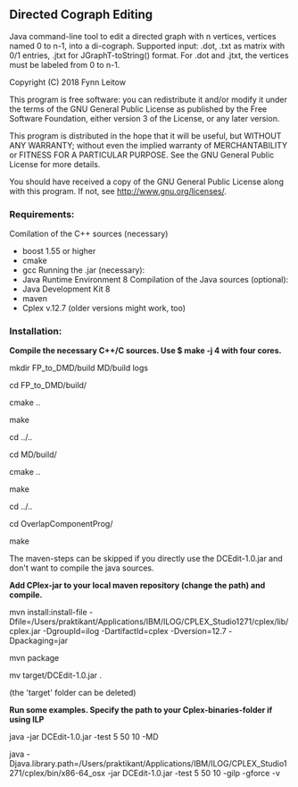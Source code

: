 ## Directed Cograph Editing
Java command-line tool to edit a directed graph with n vertices, vertices named 0 to n-1, into a di-cograph.
Supported input: .dot, .txt as matrix with 0/1 entries, .jtxt for JGraphT-toString() format. For .dot and .jtxt, the vertices must be labeled from 0 to n-1.

Copyright (C) 2018 Fynn Leitow

This program is free software: you can redistribute it and/or modify
it under the terms of the GNU General Public License as published by
the Free Software Foundation, either version 3 of the License, or
any later version.

This program is distributed in the hope that it will be useful,
but WITHOUT ANY WARRANTY; without even the implied warranty of
MERCHANTABILITY or FITNESS FOR A PARTICULAR PURPOSE.  See the
GNU General Public License for more details.

You should have received a copy of the GNU General Public License
along with this program. If not, see <http://www.gnu.org/licenses/>.


### Requirements:
Comilation of the C++ sources (necessary)
- boost 1.55 or higher
- cmake
- gcc
Running the .jar (necessary):
- Java Runtime Environment 8
Compilation of the Java sources (optional):
- Java Development Kit 8
- maven
- Cplex v.12.7 (older versions might work, too)

### Installation:

**Compile the necessary C++/C sources. Use $ make -j 4 with four cores.**

mkdir FP_to_DMD/build MD/build logs

cd FP_to_DMD/build/

cmake ..

make

cd ../..


cd MD/build/

cmake ..

make

cd ../..


cd OverlapComponentProg/

make


The maven-steps can be skipped if you directly use the DCEdit-1.0.jar and don't want to compile the java sources.

**Add CPlex-jar to your local maven repository (change the path) and compile.**

mvn install:install-file -Dfile=/Users/praktikant/Applications/IBM/ILOG/CPLEX_Studio1271/cplex/lib/cplex.jar -DgroupId=ilog -DartifactId=cplex -Dversion=12.7 -Dpackaging=jar

mvn package

mv target/DCEdit-1.0.jar .

(the 'target' folder can be deleted)

**Run some examples. Specify the path to your Cplex-binaries-folder if using ILP**

java -jar DCEdit-1.0.jar -test 5 50 10 -MD

java -Djava.library.path=/Users/praktikant/Applications/IBM/ILOG/CPLEX_Studio1271/cplex/bin/x86-64_osx -jar DCEdit-1.0.jar -test 5 50 10 -gilp -gforce -v
